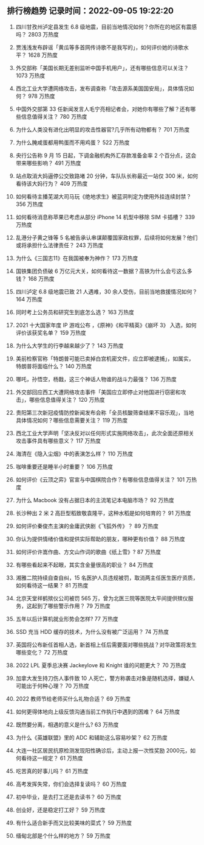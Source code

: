 
## 排行榜趋势 记录时间：2022-09-05 19:22:20
  
  1. 四川甘孜州泸定县发生 6.8 级地震，目前当地情况如何？你所在的地区有震感吗？ 2803 万热度
    
  2. 贾浅浅发布辟谣「黄瓜等多首网传诗歌不是我写的」，如何评价她的诗歌水平？ 1628 万热度
    
  3. 外交部称「美国长期无差别监听中国手机用户」，还有哪些信息可以关注？ 1073 万热度
    
  4. 西北工业大学遭网络攻击，发布调查称「攻击源系美国国安局」，具体情况如何？ 978 万热度
    
  5. 中国外交部第 33 任新闻发言人毛宁亮相记者会，对她你有哪些了解？还有哪些信息值得关注？ 780 万热度
    
  6. 为什么人类没有进化出明显的攻击性器官?几乎所有动物都有？ 701 万热度
    
  7. 为什么腌咸蛋都用鸭蛋而不用鸡蛋？ 522 万热度
    
  8. 央行公告称 9 月 15 日起，下调金融机构外汇存款准备金率 2 个百分点，这会带来哪些影响？ 491 万热度
    
  9. 站点取消大妈逼停公交致路堵 20 分钟，车队队长称最近一站仅 300 米，如何看待该大妈行为？ 409 万热度
    
  10. 如何看待主播芜湖大司马玩《绝地求生》被蓝洞判定为使用外挂连续封禁？ 356 万热度
    
  11. 如何看待消息称苹果已考虑从部分 iPhone 14 机型中移除 SIM 卡插槽？ 339 万热度
    
  12. 乱港分子黄之锋等 5 名被告承认串谋颠覆国家政权罪，后续将如何发展？他们或将承担什么法律责任？ 243 万热度
    
  13. 为什么《三国志11》在我国被奉为神作？ 173 万热度
    
  14. 国铁集团负债破 6 万亿元大关，如何看待这一数据？高铁为什么会亏这么多钱？ 168 万热度
    
  15. 四川泸定 6.8 级地震已致 21 人遇难，30 余人受伤，目前当地救援情况如何？ 164 万热度
    
  16. 同时考上公务员和研究生到底怎么选？ 163 万热度
    
  17. 2021 十大国家年度 IP 游戏公布 ，《原神》《和平精英》《崩坏 3》 入选，如何评价该获奖名单？ 159 万热度
    
  18. 为什么大学生的行李越来越少了？ 143 万热度
    
  19. 美前检察官称「特朗普可能已卖掉白宫机密文件，应立即被逮捕」，如属实，特朗普将面临什么？ 140 万热度
    
  20. 哪吒，孙悟空，杨戬，这三个神话人物谁的战斗力最强？ 136 万热度
    
  21. 外交部回应西工大遭网络攻击事件「美国应立即停止对他国进行窃密和攻击」，哪些信息值得关注？ 120 万热度
    
  22. 贵阳第三次新冠疫情防控新闻发布会称「全员核酸筛查结果不容乐观」，当地具体情况如何？哪些信息需要关注？ 119 万热度
    
  23. 西北工业大学声明「坚决反对以任何形式实施网络攻击」，此次全面还原相关攻击事件具有哪些意义？ 117 万热度
    
  24. 海清在《隐入尘烟》中的表演怎么样？ 110 万热度
    
  25. 咖啡重要还是睡半小时重要？ 106 万热度
    
  26. 如何评价《云顶之弈》官宣与中国棋院合作？有哪些信息值得关注？ 101 万热度
    
  27. 为什么 Macbook 没有占据日本的主流笔记本电脑市场？ 92 万热度
    
  28. 长沙种出 2 米 2 高巨型稻致敬袁隆平，这种水稻是如何培育的？ 91 万热度
    
  29. 如何评价秦俊杰主演的金庸武侠剧《飞狐外传》？ 89 万热度
    
  30. 你认为提供情绪价值和提供实际帮助的朋友，哪种更有价值？ 88 万热度
    
  31. 如何评价许嵩作曲、方文山作词的歌曲《纸上雪》? 87 万热度
    
  32. 有哪些看起来不起眼，其实含金量很高的职业？ 84 万热度
    
  33. 湘雅二院持续自查自纠，15 名医护人员违规被罚，取消两主任医生医疗资质，如何看待这一结果？ 81 万热度
    
  34. 北京天堂祥鹤殡仪公司被罚 565 万，曾为北医三院等医院太平间提供殡仪服务，这起到了哪些警示作用？ 79 万热度
    
  35. 五年以后计算机就业形势会怎样? 77 万热度
    
  36. SSD 充当 HDD 缓存的技术，为什么没有被广泛运用？ 74 万热度
    
  37. 英国将公布新任首相人选，新首相上任后需要面对哪些挑战？对华政策将发生哪些变化？ 72 万热度
    
  38. 2022 LPL 夏季总决赛 Jackeylove 和 Knight 谁的问题更大？ 70 万热度
    
  39. 加拿大发生持刀伤人事件致 10 人死亡，警方称袭击对象是随机选择，嫌疑人可能出于何种心理？ 70 万热度
    
  40. 2022 教师节给老师买什么礼物合适？ 69 万热度
    
  41. 如何更得体地向上级反馈沟通当前工作执行中遇到的困难？ 64 万热度
    
  42. 既然要分离，相遇的意义是什么? 63 万热度
    
  43. 为什么《英雄联盟》里的 ADC 和辅助这么容易吵架？ 62 万热度
    
  44. 大连一社区居民抗原检测发现阳性确诊后，主动上报一次性奖励 2000元，如何看待这一规定？ 61 万热度
    
  45. 吃苦真的好事儿吗？ 61 万热度
    
  46. 高考发挥失常，你们会选择复读吗？ 60 万热度
    
  47. 初中毕业，是去打工还是去读书？ 60 万热度
    
  48. 创业好，还是稳定打工好？ 59 万热度
    
  49. 有什么适合新手而又比较美味的菜式？ 59 万热度
    
  50. 缅甸北部是个什么样的地方？ 59 万热度
    
